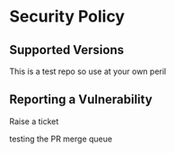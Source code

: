 # Security Policy

## Supported Versions

This is a test repo so use at your own peril

## Reporting a Vulnerability

Raise a ticket

testing the PR merge queue
